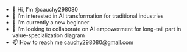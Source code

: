 - 👋 Hi, I’m @cauchy298080
- 👀 I’m interested in AI transformation for traditional industries
- 🌱 I’m currently a new beginner
- 💞️ I’m looking to collaborate on AI empowerment for long-tail part in value-specialization diagram
- 📫 How to reach me cauchy298080@gmail.com

<!---
cauchy298080/cauchy298080 is a ✨ special ✨ repository because its `README.md` (this file) appears on your GitHub profile.
You can click the Preview link to take a look at your changes.
--->
